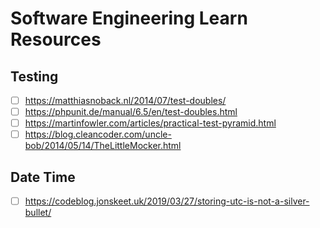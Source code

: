 # Software Engineering Learn Resources

## Testing

- [ ] <https://matthiasnoback.nl/2014/07/test-doubles/>
- [ ] <https://phpunit.de/manual/6.5/en/test-doubles.html>
- [ ] <https://martinfowler.com/articles/practical-test-pyramid.html>
- [ ] <https://blog.cleancoder.com/uncle-bob/2014/05/14/TheLittleMocker.html>

## Date Time

- [ ] <https://codeblog.jonskeet.uk/2019/03/27/storing-utc-is-not-a-silver-bullet/>
